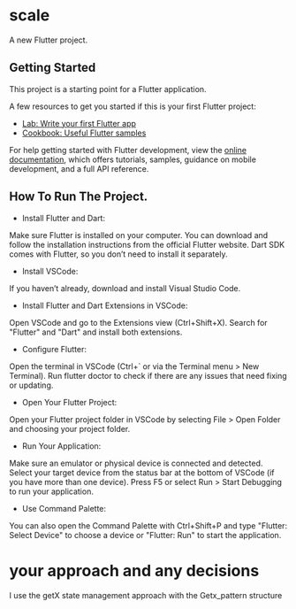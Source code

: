 # scale

A new Flutter project.

## Getting Started

This project is a starting point for a Flutter application.

A few resources to get you started if this is your first Flutter project:

- [Lab: Write your first Flutter app](https://docs.flutter.dev/get-started/codelab)
- [Cookbook: Useful Flutter samples](https://docs.flutter.dev/cookbook)

For help getting started with Flutter development, view the
[online documentation](https://docs.flutter.dev/), which offers tutorials,
samples, guidance on mobile development, and a full API reference.

## How To Run The Project.

- Install Flutter and Dart:

Make sure Flutter is installed on your computer. You can download and follow the installation instructions from the official Flutter website.
Dart SDK comes with Flutter, so you don’t need to install it separately.

- Install VSCode:

If you haven’t already, download and install Visual Studio Code.

- Install Flutter and Dart Extensions in VSCode:

Open VSCode and go to the Extensions view (Ctrl+Shift+X).
Search for "Flutter" and "Dart" and install both extensions.

- Configure Flutter:

Open the terminal in VSCode (Ctrl+` or via the Terminal menu > New Terminal).
Run flutter doctor to check if there are any issues that need fixing or updating.

- Open Your Flutter Project:

Open your Flutter project folder in VSCode by selecting File > Open Folder and choosing your project folder.

- Run Your Application:

Make sure an emulator or physical device is connected and detected.
Select your target device from the status bar at the bottom of VSCode (if you have more than one device).
Press F5 or select Run > Start Debugging to run your application.

- Use Command Palette:

You can also open the Command Palette with Ctrl+Shift+P and type "Flutter: Select Device" to choose a device or "Flutter: Run" to start the application.


# your approach and any decisions 

I use the getX state management approach with the Getx_pattern structure